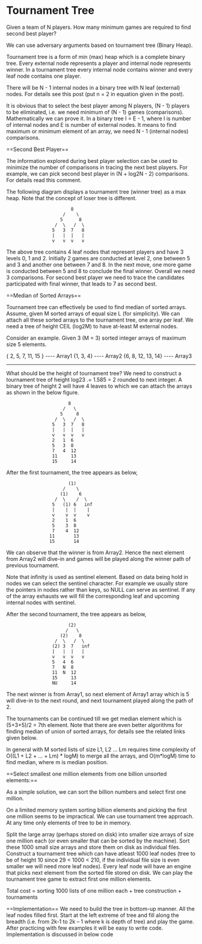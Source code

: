 # Tournament Tree

Given a team of N players. How many minimum games are required to find second best player?

We can use adversary arguments based on tournament tree (Binary Heap).

Tournament tree is a form of min (max) heap which is a complete binary tree. Every external node
represents a player and internal node represents winner. In a tournament tree every internal node
contains winner and every leaf node contains one player.

There will be N - 1 internal nodes in a binary tree with N leaf (external) nodes.
For details see this post (put n = 2 in equation given in the post).

It is obvious that to select the best player among N players, (N - 1) players to be eliminated,
i.e. we need minimum of (N - 1) games (comparisons). Mathematically we can prove it. In a binary
tree I = E - 1, where I is number of internal nodes and E is number of external nodes. It means
to find maximum or minimum element of an array, we need N - 1 (internal nodes) comparisons.

==Second Best Player==

The information explored during best player selection can be used to minimize the number of
comparisons in tracing the next best players. For example, we can pick second best player in (N +
log2N - 2) comparisons. For details read this comment.

The following diagram displays a  tournament tree (winner tree) as a max heap. Note that the
concept of loser tree is different.

                            8
                         /    \
                        5      8
                      /  \   /  \
                     5   3  7   8
                     |   |  |   |
                     v   v  v   v

The above tree contains 4 leaf nodes that represent players and have 3 levels 0, 1 and 2.
Initially 2 games are conducted at level 2, one between 5 and 3 and another one between 7 and 8.
In the next move, one more game is conducted between 5 and 8 to conclude the final winner.
Overall we need 3 comparisons. For second best player we need to trace the candidates
participated with final winner, that leads to 7 as second best.

==Median of Sorted Arrays==

Tournament tree can effectively be used to find median of sorted arrays. Assume, given M sorted
arrays of equal size L (for simplicity). We can attach all these sorted arrays to the tournament
tree, one array per leaf. We need a tree of height CEIL (log2M) to have at-least M external nodes.

Consider an example. Given 3 (M = 3) sorted integer arrays of maximum size 5 elements.

{ 2, 5, 7, 11, 15 } ---- Array1
{1, 3, 4} ---- Array2
{6, 8, 12, 13, 14} ---- Array3
- - - - - -

What should be the height of tournament tree? We need to construct a tournament tree of height
log23 .= 1.585 = 2 rounded to next integer. A binary tree of height 2 will have 4 leaves to which
we can attach the arrays as shown in the below figure.

                           8
                         /   \
                        5     8
                      /  \   /  \
                     5   3  7   8
                     |   |  |   |
                     v   v  v   v
                     2   1  6
                     5   3  8
                     7   4  12
                     11     13
                     15     14

After the first tournament, the tree appears as below,

                           (1)
                         /    \
                        (1)    6
                      /  \    /  \
                     5   (1) 6   inf
                     |    |  |    |
                     v    v  v    v
                     2    1  6
                     5    3  8
                     7    4  12
                    11       13
                    15       14

We can observe that the winner is from Array2. Hence the next element from Array2 will dive-in
and games will be played along the winner path of previous tournament.

Note that infinity is used as sentinel element. Based on data being hold in nodes we can select
the sentinel character. For example we usually store the pointers in nodes rather than keys,
so NULL can serve as sentinel. If any of the array exhausts we will fill the corresponding leaf
and upcoming internal nodes with sentinel.

After the second tournament, the tree appears as below,

                           (2)
                          /   \
                        (2)    8
                      /  \   /  \
                     (2) 3  7   inf
                     |   |  |   |
                     v   v  v   v
                     5   4  6
                     7   N  8
                     11  N  12
                     15     13
                     NU     14

The next winner is from Array1, so next element of Array1 array which is 5 will dive-in to the
next round, and next tournament played along the path of 2.

The tournaments can be continued till we get median element which is (5+3+5)/2 = 7th element.
Note that there are even better algorithms for finding median of union of sorted arrays,
for details see the related links given below.

In general with M sorted lists of size L1, L2 … Lm requires time complexity of O((L1 + L2 + ... +
Lm) * logM) to merge all the arrays, and O(m*logM) time to find median, where m is median position.


==Select smallest one million elements from one billion unsorted elements:==

As a simple solution, we can sort the billion numbers and select first one million.

On a limited memory system sorting billion elements and picking the first one million seems to be
impractical. We can use tournament tree approach. At any time only elements of tree to be in
memory.

Split the large array (perhaps stored on disk) into smaller size arrays of size one million each
(or even smaller that can be sorted by the machine). Sort these 1000 small size arrays and store
them on disk as individual files. Construct a tournament tree which can have atleast 1000 leaf
nodes (tree to be of height 10 since 29 < 1000 < 210, if the individual file size is even smaller
we will need more leaf nodes). Every leaf node will have an engine that picks next element from
the sorted file stored on disk. We can play the tournament tree game to extract first one million
elements.

Total cost = sorting 1000 lists of one million each + tree construction + tournaments

==Implementation==
We need to build the tree in bottom-up manner. All the leaf nodes filled first. Start at the left
extreme of tree and fill along the breadth (i.e. from 2k-1 to 2k – 1 where k is depth of tree)
and play the game. After practicing with few examples it will be easy to write code.
Implementation is discussed in below code
